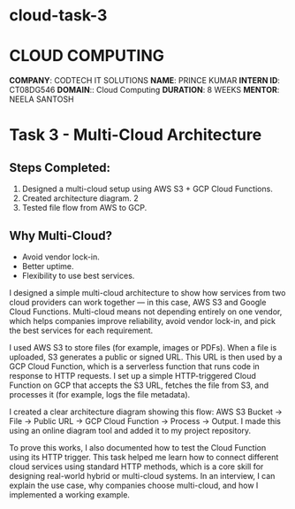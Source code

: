 # cloud-task-3
# CLOUD COMPUTING 
**COMPANY**: CODTECH IT SOLUTIONS
**NAME**: PRINCE KUMAR 
**INTERN ID**: CT08DG546
**DOMAIN**:: Cloud Computing
**DURATION**: 8 WEEKS
**MENTOR**: NEELA SANTOSH


# Task 3 - Multi-Cloud Architecture
## Steps Completed:
1. Designed a multi-cloud setup using AWS S3 + GCP Cloud Functions.
2. Created architecture diagram.
2
3. Tested file flow from AWS to GCP.
## Why Multi-Cloud?
- Avoid vendor lock-in.
- Better uptime.
- Flexibility to use best services.

I designed a simple multi-cloud architecture to show how services from two cloud providers can work together — in this case, AWS S3 and Google Cloud Functions. Multi-cloud means not depending entirely on one vendor, which helps companies improve reliability, avoid vendor lock-in, and pick the best services for each requirement.

I used AWS S3 to store files (for example, images or PDFs). When a file is uploaded, S3 generates a public or signed URL. This URL is then used by a GCP Cloud Function, which is a serverless function that runs code in response to HTTP requests. I set up a simple HTTP-triggered Cloud Function on GCP that accepts the S3 URL, fetches the file from S3, and processes it (for example, logs the file metadata).

I created a clear architecture diagram showing this flow:
AWS S3 Bucket → File → Public URL → GCP Cloud Function → Process → Output.
I made this using an online diagram tool and added it to my project repository.

To prove this works, I also documented how to test the Cloud Function using its HTTP trigger. This task helped me learn how to connect different cloud services using standard HTTP methods, which is a core skill for designing real-world hybrid or multi-cloud systems. In an interview, I can explain the use case, why companies choose multi-cloud, and how I implemented a working example.

